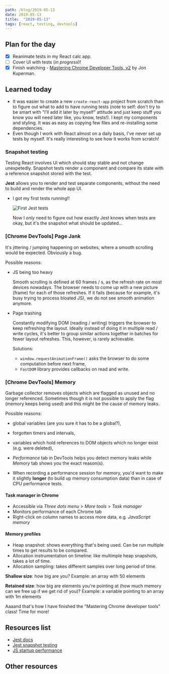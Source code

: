 ```yaml
---
path: /blog/2019-05-13
date: 2019-05-13
title:  "2019-05-13"
tags: [react, testing, devtools]
---
```


## Plan for the day

- [x] Reanimate tests in my React calc app.
- [ ] Cover UI with tests (*in progress*)!
- [x] Finish watching - [Mastering Chrome Developer Tools, v2](https://frontendmasters.com/courses/chrome-dev-tools-v2/) by Jon Kuperman.

## Learned today

- It was easier to create a new `create-react-app` project from scratch than to figure out what to add to have running tests (note to self: don't try to be smart with "I'll add it later by myself" attitude and just keep stuff you know you will need later like, you know, tests!). I kept my components and styling. It was as easy as copying few files and re-installing some dependencies.
- Even though I work with React almost on a daily basis, I've never set up tests by myself. It's really interesting to see how it works from scratch!

### Snapshot testing

Testing React involves UI which should stay stable and not change unexpetedly. Snapshot tests render a component and compare its state with a reference snapshot stored with the test.

**Jest** allows you to render and test separate components, without the need to build and render the whole app UI.

- I got my first tests running!!

  ![First Jest tests](../../assets/img/blog/first-jest-tests.png)

  Now I *only* need to figure out how exactly Jest knows when tests are okay, but it's the snapshot what should be updated...

### [Chrome DevTools] Page Jank

It's jittering / jumping happening on websites, where a smooth scrolling would be expected. Obviously a bug.

Possible reasons:

- JS being too heavy

  Smooth scrolling is defined at 60 frames / s, as the refresh rate on most devices nowadays. The browser needs to come up with a new picture (frame) for each of those refreshes. If it fails (because for example, it's busy trying to process bloated JS), we do not see smooth animation anymore.

- Page trashing

  Constantly modifying DOM (reading / writing) triggers the browser to keep refreshing the layout. Ideally instead of doing it in multiple read / write cycles, it's better to group similar actions together in batches for fewer layout refreshes. This, however, is rarely achievable.

  Solutions:

  - `window.requestAnimationFrame()` asks the browser to do some computation before next frame,
  - `FastDOM` library provides callbacks on read and write.

### [Chrome DevTools] Memory

Garbage collector removes objects which are flagged as unused and no longer referenced. Sometimes though it is not possible to apply the flag (memory keeps being used) and this might be the cause of memory leaks.

Possible reasons:

- global variables (are you sure it has to be a global?),
- forgotten timers and intervals,
- variables which hold references to DOM objects which no longer exist (e.g. were deleted),

- *Performance* tab in DevTools helps you detect memory leaks while *Memory* tab shows you the exact reason(s).
- When recording a performance session for memory, you'd want to make it slightly **longer** (to build up memory consumption data) than in case of CPU performance tests.

#### Task manager in Chrome

- Accessible via *Three dots menu* > *More tools* > *Task manager*
- Monitors performance of each Chrome tab
- Right-click on column names to access more data, e.g. *JavaScript memory*

#### Memory profiles

- Heap snapshot: shows everything that's being used. Can be run multiple times to get results to be compared.
- Allocation instrumentation on timeline: like multimple heap snapshots, takes a lot of time.
- Allocation sampling: takes different samples over long period of time.

**Shallow size**: how big are you?
Example: an array with 50 elements

**Retained size**: how big are elements you're pointing at (how much memory can we free up if we get rid of you)?
Example: a variable pointing to an array with 1m elements

Aaaand that's how I have finished the "Mastering Chrome developer tools" class! Time for more!

## Resources list

- [Jest docs](https://jestjs.io/docs/en/tutorial-react)
- [Jest snapshot testing](https://jestjs.io/docs/en/snapshot-testing)
- [JS startup performance](https://medium.com/reloading/javascript-start-up-performance-69200f43b201)

## Other resources